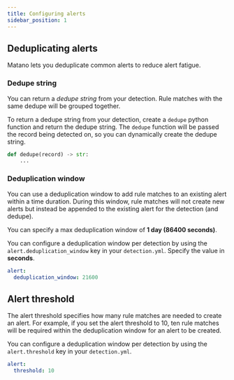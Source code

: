 ```yaml
---
title: Configuring alerts
sidebar_position: 1
---
```


## Deduplicating alerts

Matano lets you deduplicate common alerts to reduce alert fatigue.

### Dedupe string

You can return a _dedupe string_ from your detection. Rule matches with the same dedupe will be grouped together.

To return a dedupe string from your detection, create a `dedupe` python function and return the dedupe string. The `dedupe` function will be passed the record being detected on, so you can dynamically create the dedupe string.

```python
def dedupe(record) -> str:
    ...
```

### Deduplication window

You can use a deduplication window to add rule matches to an existing alert within a time duration. During this window, rule matches will not create new alerts but instead be appended to the existing alert for the detection (and dedupe).

You can specify a max deduplication window of **1 day (86400 seconds)**.

You can configure a deduplication window per detection by using the `alert.deduplication_window` key in your `detection.yml`. Specify the value in **seconds**.

```yml
alert:
  deduplication_window: 21600
```

## Alert threshold

The alert threshold specifies how many rule matches are needed to create an alert. For example, if you set the alert threshold to 10, ten rule matches will be required within the deduplication window for an alert to be created.

You can configure a deduplication window per detection by using the `alert.threshold` key in your `detection.yml`.

```yml
alert:
  threshold: 10
```
